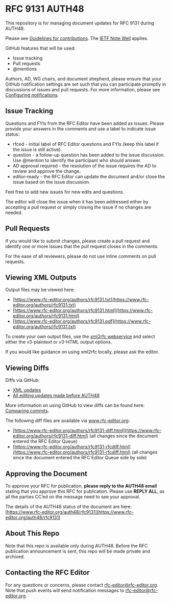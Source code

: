 # RFC 9131 AUTH48
This repository is for managing document updates for RFC 9131 during AUTH48. 

Please see [Guidelines for contributions](https://github.com/rfc-editor/rfc9131-AUTH48/blob/main/CONTRIBUTING.md). The [IETF Note Well](https://github.com/rfc-editor/rfc9131-AUTH48/blob/main/note-well.md) applies.

GitHub features that will be used:
* Issue tracking
* Pull requests
* @mentions

Authors, AD, WG chairs, and document shepherd, please ensure that your GitHub notification settings are set such that you can participate promptly in discussions of issues and pull requests. For more information, please see [Configuring notifications](https://docs.github.com/en/account-and-profile/managing-subscriptions-and-notifications-on-github/setting-up-notifications/configuring-notifications).

## Issue Tracking
Questions and FYIs from the RFC Editor have been added as issues. Please provide your answers in the comments and use a label to indicate issue status:
* rfced - initial label of RFC Editor questions and FYIs (keep this label if the issue is still active).
* question - a follow-up question has been added to the issue discussion. Use @mention to identify the participant who should answer. 
* AD approval required - the resolution of the issue requires the AD to review and approve the change.
* editor-ready - the RFC Editor can update the document and/or close the issue based on the issue discussion.

Feel free to add new issues for new edits and questions. 

The editor will close the issue when it has been addressed either by accepting a pull request or simply closing the issue if no changes are needed.  

## Pull Requests
If you would like to submit changes, please create a pull request and identify one or more issues that the pull request closes in the comments. 

For the ease of all reviewers, please do not use inline comments on pull requests.
   
## Viewing XML Outputs
Output files may be viewed here:
* [https://www.rfc-editor.org/authors/rfc9131.txt](https://www.rfc-editor.org/authors/rfc9131.txt)
* [https://www.rfc-editor.org/authors/rfc9131.html](https://www.rfc-editor.org/authors/rfc9131.html)
* [https://www.rfc-editor.org/authors/rfc9131.pdf](https://www.rfc-editor.org/authors/rfc9131.txt)
   
To create your own output files, use the [xml2rfc webservice](https://xml2rfc.tools.ietf.org/experimental.html) and select either the v3-plaintext or v3-HTML output options.

If you would like guidance on using xml2rfc locally, please ask the editor. 

## Viewing Diffs
Diffs via GitHub:
* [XML updates](https://github.com/rfc-editor/rfc9131-AUTH48/compare/2714c1c..4db1e9d)
* [All editing updates made before AUTH48](https://github.com/rfc-editor/rfc9131-AUTH48/commit/21fe839e62967db3384ce82f80ce0c544eb0dc34#diff-6b54089daa52d9df55fce90f8bc50c919302eca89f8ffee131799a73851abe58)

More information on using GitHub to view diffs can be found here: [Comparing commits](https://docs.github.com/en/github/committing-changes-to-your-project/viewing-and-comparing-commits/comparing-commits).

The following diff files are available via www.rfc-editor.org:
* [https://www.rfc-editor.org/authors/rfc9131-diff.html](https://www.rfc-editor.org/authors/rfc9131-diff.html) (all changes since the document entered the RFC Editor Queue)
* [https://www.rfc-editor.org/authors/rfc9131-rfcdiff.html](https://www.rfc-editor.org/authors/rfc9131-rfcdiff.html) (all changes since the document entered the RFC Editor Queue side by side)

## Approving the Document
To approve your RFC for publication, **please reply to the AUTH48 email** stating that you approve this RFC for publication.  Please use **REPLY ALL**, as all the parties CC’ed on the message need to see your approval.

The details of the AUTH48 status of the document are here: [https://www.rfc-editor.org/auth48/rfc9131](https://www.rfc-editor.org/auth48/rfc9131)

## About This Repo
Note that this repo is available only during AUTH48. Before the RFC publication announcement is sent, this repo will be made private and archived. 

## Contacting the RFC Editor
For any questions or concerns, please contact rfc-editor@rfc-editor.org. 
Note that push events will send notification messages to rfc-editor@rfc-editor.org. 
